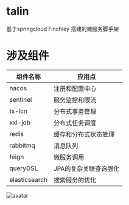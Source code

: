 # talin
基于springcloud Finchley 搭建的微服务脚手架
# 涉及组件
组件名称 | 应用点   
-|-
nacos | 注册和配置中心
sentinel | 服务监控和限流 
tx-lcn | 分布式事务管理
xxl-job | 分布式任务调度
redis | 缓存和分布式状态管理
rabbitmq | 消息队列
feign | 微服务调用
queryDSL | JPA的复杂关联查询强化 
elasticsearch | 搜索服务的优化

![avatar](https://github.com/minghowwww/talin/tree/master/images/money.jpg)
